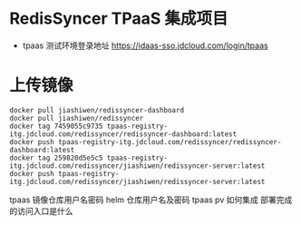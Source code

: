 # RedisSyncer TPaaS 集成项目

* tpaas 测试环境登录地址
https://idaas-sso.jdcloud.com/login/tpaas 

# 上传镜像
```
docker pull jiashiwen/redissyncer-dashboard
docker pull jiashiwen/redissyncer
docker tag 7459055c9735 tpaas-registry-itg.jdcloud.com/redissyncer/redissyncer-dashboard:latest
docker push tpaas-registry-itg.jdcloud.com/redissyncer/redissyncer-dashboard:latest
docker tag 259820d5e5c5 tpaas-registry-itg.jdcloud.com/redissyncer/jiashiwen/redissyncer-server:latest
docker push tpaas-registry-itg.jdcloud.com/redissyncer/jiashiwen/redissyncer-server:latest
```

tpaas 镜像仓库用户名密码
helm 仓库用户名及密码
tpaas pv 如何集成
部署完成的访问入口是什么